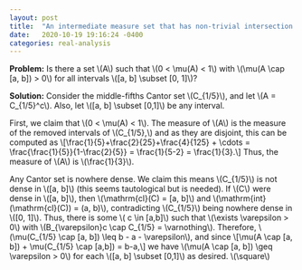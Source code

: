 ```yaml
---
layout: post
title:  "An intermediate measure set that has non-trivial intersection with any interval"
date:   2020-10-19 19:16:24 -0400
categories: real-analysis
---
```


**Problem:** Is there a set \\(A\\) such that \\(0 < \mu(A) < 1\\) with \\(\mu(A \cap [a, b]) > 0\\) for all intervals \\([a, b] \subset [0, 1]\\)?

**Solution:** Consider the middle-fifths Cantor set \\(C_{1/5}\\), and let \\(A = C_{1/5}^c\\). Also, let \\([a, b] \subset [0,1]\\) be any interval.

First, we claim that \\(0 < \mu(A) < 1\\). The measure of \\(A\\) is the measure of the removed intervals of \\(C_{1/5},\\) and as they are disjoint, this can be computed as \\[\frac{1}{5}+\frac{2}{25}+\frac{4}{125} + \cdots = \frac{\frac{1}{5}}{1-\frac{2}{5}} = \frac{1}{5-2} = \frac{1}{3}.\\] Thus, the measure of \\(A\\) is \\(\frac{1}{3}\\).

Any Cantor set is nowhere dense. We claim this means \\(C_{1/5}\\) is not dense in \\([a, b]\\) (this seems tautological but is needed). If \\(C\\) were dense in \\([a, b]\\), then \\(\mathrm{cl}(C) = [a, b]\\) and \\(\mathrm{int}(\mathrm{cl}(C)) = (a, b)\\), contradicting \\(C_{1/5}\\) being nowhere dense in \\([0, 1]\\). Thus, there is some \\( c \in [a,b]\\) such that \\(\exists \varepsilon > 0\\) with \\(B_{\varepsilon}c \cap C_{1/5} = \varnothing\\). Therefore, \\(\mu(C_{1/5} \cap [a, b]) \leq b - a - \varepsilon\\), and since \\[\mu(A \cap [a, b]) + \mu(C_{1/5} \cap [a,b]) = b-a,\\]
we have \\(\mu(A \cap [a, b]) \geq \varepsilon > 0\\) for each \\([a, b] \subset [0,1]\\) as desired. \\(\square\\)

<!--
**Solution:** We consider the complement \\(A\\) of the middle-fifth's Cantor set \\(C_{1/5}\\) (so that \\(A = C_{1/5}^c\\)). First, we claim that \\(0 < \mu(A) < 1\\). The measure of \\(A\\) is the measure of the removed intervals of \\(C_{1/5},\\) and as they are disjoint, they can be computed as \\[\frac{1}{5}+\frac{2}{25}+\frac{4}{125} + \cdots = \frac{\frac{1}{5}}{1-\frac{2}{5}} = \frac{1}{5-2} = \frac{1}{3}.\\] Thus, the measure of \\(A\\) is \\(\frac{1}{3}\\).

Now, consider any interval \\([a, b]\\).

If \\([a, b] \neq [0, 1]\\), then \\(b-a < 1\\) so \\(1 - (b-a) > 0 \\) and \\[\mu(A \cap [a, b]) = 1 - \mu(A^c \cap [a, b]) = 1 - \mu(C_{1/5} \cap [a, b]) \geq 1 - (b-a) > 0.\\]

If \\([a, b] = [0, 1]\\), then \\(b-a = 1\\) and \\[\mu(A \cap [0, 1]) = \mu(A) = \frac{1}{3} > 0.\\]

In all cases, \\(\mu(A \cap [a, b]) > 0\\) for an interval \\([a, b] \subset [0, 1]\\) as desired. \\(\blacksquare\\) -->
